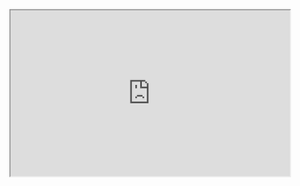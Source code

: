

<iframe
  src="https://spacecadett.notion.site/Python-9f9a511414f44d4c848d6ce3f39ad1a8"
  style="width:100%; height:300px;"
></iframe>
